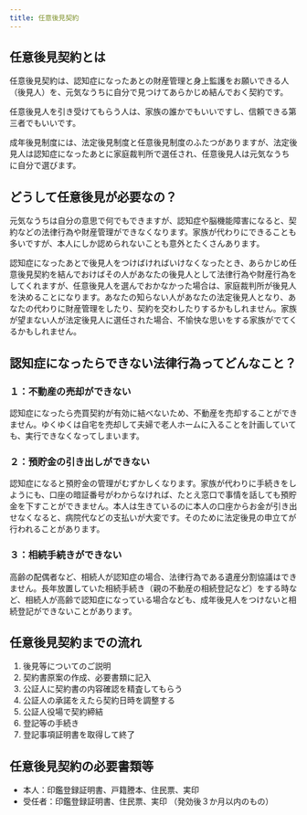 ```yaml
---
title: 任意後見契約
---
```

## 任意後見契約とは

任意後見契約は、認知症になったあとの財産管理と身上監護をお願いできる人（後見人）を、元気なうちに自分で見つけてあらかじめ結んでおく契約です。

任意後見人を引き受けてもらう人は、家族の誰かでもいいですし、信頼できる第三者でもいいです。

成年後見制度には、法定後見制度と任意後見制度のふたつがありますが、法定後見人は認知症になったあとに家庭裁判所で選任され、任意後見人は元気なうちに自分で選びます。

## どうして任意後見が必要なの？

元気なうちは自分の意思で何でもできますが、認知症や脳機能障害になると、契約などの法律行為や財産管理ができなくなります。家族が代わりにできることも多いですが、本人にしか認められないことも意外とたくさんあります。

認知症になったあとで後見人をつけばければいけなくなったとき、あらかじめ任意後見契約を結んでおけばその人があなたの後見人として法律行為や財産行為をしてくれますが、任意後見人を選んでおかなかった場合は、家庭裁判所が後見人を決めることになります。あなたの知らない人があなたの法定後見人となり、あなたの代わりに財産管理をしたり、契約を交わしたりするかもしれません。家族が望まない人が法定後見人に選任された場合、不愉快な思いをする家族がでてくるかもしれません。

## 認知症になったらできない法律行為ってどんなこと？

### １：不動産の売却ができない

認知症になったら売買契約が有効に結べないため、不動産を売却することができません。ゆくゆくは自宅を売却して夫婦で老人ホームに入ることを計画していても、実行できなくなってしまいます。

### ２：預貯金の引き出しができない

認知症になると預貯金の管理がむずかしくなります。家族が代わりに手続きをしようにも、口座の暗証番号がわからなければ、たとえ窓口で事情を話しても預貯金を下すことができません。本人は生きているのに本人の口座からお金が引き出せなくなると、病院代などの支払いが大変です。そのために法定後見の申立てが行われることがあります。

### ３：相続手続きができない

高齢の配偶者など、相続人が認知症の場合、法律行為である遺産分割協議はできません。長年放置していた相続手続き（親の不動産の相続登記など）をする時など、相続人が高齢で認知症になっている場合なども、成年後見人をつけないと相続登記ができないことがあります。

## 任意後見契約までの流れ

1. 後見等についてのご説明
1. 契約書原案の作成、必要書類に記入
1. 公証人に契約書の内容確認を精査してもらう
1. 公証人の承諾をえたら契約日時を調整する
1. 公証人役場で契約締結
1. 登記等の手続き
1. 登記事項証明書を取得して終了

## 任意後見契約の必要書類等

- 本人：印鑑登録証明書、戸籍謄本、住民票、実印
- 受任者：印鑑登録証明書、住民票、実印
（発効後３か月以内のもの）

